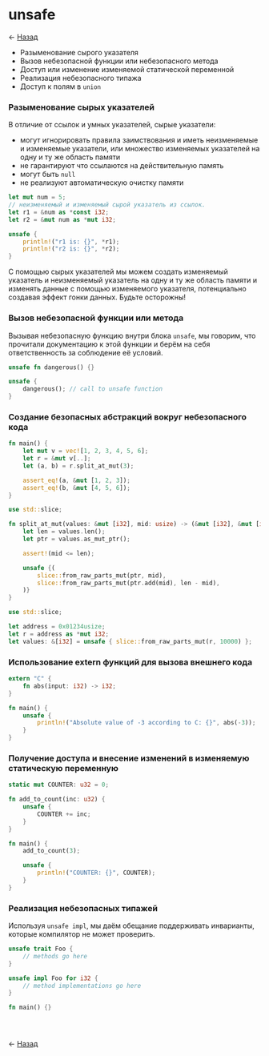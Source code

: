 # unsafe

← [Назад][back]

- Разыменование сырого указателя
- Вызов небезопасной функции или небезопасного метода
- Доступ или изменение изменяемой статической переменной
- Реализация небезопасного типажа
- Доступ к полям в `union`

### Разыменование сырых указателей

В отличие от ссылок и умных указателей, сырые указатели:

- могут игнорировать правила заимствования и иметь неизменяемые и изменяемые указатели, или множество изменяемых указателей на одну и ту же область памяти
- не гарантируют что ссылаются на действительную память
- могут быть `null`
- не реализуют автоматическую очистку памяти

```rust
let mut num = 5;
// неизменяемый и изменяемый сырой указатель из ссылок.
let r1 = &num as *const i32;
let r2 = &mut num as *mut i32;

unsafe {
    println!("r1 is: {}", *r1);
    println!("r2 is: {}", *r2);
}
```

С помощью сырых указателей мы можем создать изменяемый указатель и неизменяемый указатель на одну и ту же область памяти и изменять данные с помощью изменяемого указателя, потенциально создавая эффект гонки данных.
Будьте осторожны!

### Вызов небезопасной функции или метода

Вызывая небезопасную функцию внутри блока `unsafe`, мы говорим, что прочитали документацию к этой функции и берём на себя ответственность за соблюдение её условий.

```rust
unsafe fn dangerous() {}

unsafe {
    dangerous(); // call to unsafe function
}
```

### Создание безопасных абстракций вокруг небезопасного кода

```rust
fn main() {
    let mut v = vec![1, 2, 3, 4, 5, 6];
    let r = &mut v[..];
    let (a, b) = r.split_at_mut(3);

    assert_eq!(a, &mut [1, 2, 3]);
    assert_eq!(b, &mut [4, 5, 6]);
}

use std::slice;

fn split_at_mut(values: &mut [i32], mid: usize) -> (&mut [i32], &mut [i32]) {
    let len = values.len();
    let ptr = values.as_mut_ptr();

    assert!(mid <= len);

    unsafe {(
        slice::from_raw_parts_mut(ptr, mid),
        slice::from_raw_parts_mut(ptr.add(mid), len - mid),
    )}
}
```

```rust
use std::slice;

let address = 0x01234usize;
let r = address as *mut i32;
let values: &[i32] = unsafe { slice::from_raw_parts_mut(r, 10000) };
```

### Использование extern функций для вызова внешнего кода

```rust
extern "C" {
    fn abs(input: i32) -> i32;
}

fn main() {
    unsafe {
        println!("Absolute value of -3 according to C: {}", abs(-3));
    }
}
```

### Получение доступа и внесение изменений в изменяемую статическую переменную

```rust
static mut COUNTER: u32 = 0;

fn add_to_count(inc: u32) {
    unsafe {
        COUNTER += inc;
    }
}

fn main() {
    add_to_count(3);

    unsafe {
        println!("COUNTER: {}", COUNTER);
    }
}
```

### Реализация небезопасных типажей

Используя `unsafe impl`, мы даём обещание поддерживать инварианты, которые компилятор не может проверить.

```rust
unsafe trait Foo {
    // methods go here
}

unsafe impl Foo for i32 {
    // method implementations go here
}

fn main() {}
```

```rust

```

```rust

```

```rust

```

← [Назад][back]

[back]: <.> "Назад к оглавлению"
